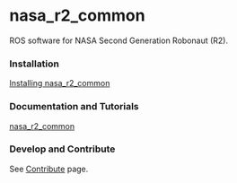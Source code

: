 # nasa_r2_common

ROS software for NASA Second Generation Robonaut (R2).

### Installation
[Installing nasa_r2_common](https://bitbucket.org/nasa_ros_pkg/nasa_r2_common/wiki/Home)

### Documentation and Tutorials
[nasa_r2_common](https://bitbucket.org/nasa_ros_pkg/nasa_r2_common/wiki/Home)

### Develop and Contribute
See [Contribute](https://bitbucket.org/nasa_ros_pkg/nasa_r2_common/issues?status=new&status=open) page.



